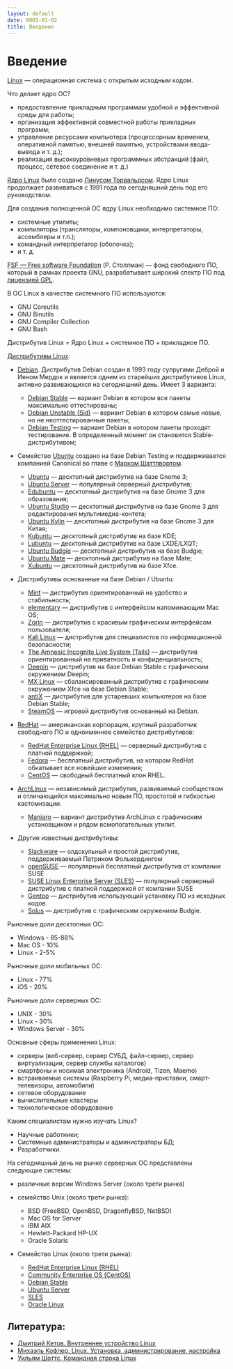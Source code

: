 ```yaml
---
layout: default
date: 0001-01-02
title: Введение
---
```

# Введение

[Linux](https://www.youtube.com/watch?v=7XTHdcmjenI) — операционная система с открытым исходным кодом.

Что делает ядро ОС?

- предоставление прикладным программам удобной и эффективной среды для работы;
- организация эффективной совместной работы прикладных программ;
- управление ресурсами компьютера (процессорным временем, оперативной памятью, внешней памятью, устройствами ввода-вывода и т. д.);
- реализация высокоуровневых программных абстракций (файл, процесс, сетевое соединение и т. д.)

[Ядро Linux](https://www.kernel.org/) было создано [Линусом Торвальдсом](https://github.com/torvalds). Ядро Linux продолжает развиваться с 1991 года по сегодняшний день под его руководством.

Для создания полноценной ОС ядру Linux необходимо системное ПО:

- системные утилиты;
- компиляторы (трансляторы, компоновщики, интерпретаторы, ассемблеры и т.п.);
- командный интерпретатор (оболочка);
- и т. д.

[FSF — Free software Foundation](https://www.fsf.org/) (Р. Столлман) — фонд свободного ПО, который в рамках проекта GNU, разрабатывает широкий спектр ПО под [лицензией GPL](https://www.gnu.org/licenses/licenses.html).

В ОС Linux в качестве системного ПО используются:

- GNU Coreutils
- GNU Binutils
- GNU Compiler Collection
- GNU Bash

Дистрибутив Linux = Ядро Linux + системное ПО + прикладное ПО. 

[Дистрибутивы Linux](https://www.distrowatch.com):

- [Debian](https://www.debian.org/). Дистрибутив Debian создан в 1993 году супругами Деброй и Иеном Мердок и является одним из старейших дистрибутивов Linux, активно развивающихся на сегодняшний день. Имеет 3 варианта:

    - [Debian Stable](https://www.debian.org/releases/stable/) — вариант Debian в котором все пакеты максимально оттестированы;
    - [Debian Unstable (Sid)](https://www.debian.org/releases/testing/) — вариант Debian в котором самые новые, но не неоттестированные пакеты;
    - [Debian Testing](https://www.debian.org/releases/unstable/) — вариант Debian в котором пакеты проходят тестирование. В определенный момент он становится Stable-дистрибутивом;

- Семейство [Ubuntu](https://www.ubuntu.com/) создано на базе Debian Testing и поддерживается компанией Canonical во главе с [Марком Шаттлвортом](https://www.markshuttleworth.com/).

    - [Ubuntu](https://ubuntu.com/desktop) — десктопный дистрибутив на базе Gnome 3;
    - [Ubuntu Server](https://ubuntu.com/server) — популярный серверный дистрибутив;
    - [Edubuntu](https://edubuntu.org) — десктопный дистрибутив на базе Gnome 3 для образования;
    - [Ubuntu Studio](https://ubuntustudio.org) — десктопный дистрибутив на базе Gnome 3 для редактирования мультимедиа-контета;
    - [Ubuntu Kylin](https://ubuntukylin.com) — десктопный дистрибутив на базе Gnome 3 для Китая;
    - [Kubuntu](https://kubuntu.org) — десктопный дистрибутив на базе KDE;
    - [Lubuntu](https://lubuntu.net) — десктопный дистрибутив на базе LXDE/LXQT;
    - [Ubuntu Budgie](https://ubuntubudgie.org) — десктопный дистрибутив на базе Budgie;
    - [Ubuntu Mate](https://ubuntu-mate.org) — десктопный дистрибутив на базе Mate;
    - [Xubuntu](https://xubuntu.org) — десктопный дистрибутив на базе Xfce.
  
- Дистрибутивы основанные на базе Debian / Ubuntu:

    - [Mint](https://www.linuxmint.com/) — дистрибутив ориентированный на удобство и стабильность;
    - [elementary](https://elementary.io/) — дистрибутив с интерфейсом напоминающим Mac OS;
    - [Zorin](https://zorinos.com/) — дистрибутив с красивым графическим интерфейсом пользователя;
    - [Kali Linux](https://www.kali.org/) — дистрибутив для специалистов по информационной безопасности;
    - [The Amnesic Incognito Live System (Tails)](https://tails.boum.org/) — дистрибутив ориентированный на приватность и конфиденциальность;
    - [Deepin](https://www.deepin.org/en/) — дистрибутив на базе Debian Stable с графическим окружением Deepin;
    - [MX Linux](https://mxlinux.org/) — сбалансированный дистрибутив с графическим окружением Xfce на базе Debian Stable;
    - [antiX](https://antixlinux.com) — дистрибутив для устаревших компьютеров на базе Debian Stable;
    - [SteamOS](https://store.steampowered.com/steamos/) — игровой дистрибутив основанный на Debian.

- [RedHat](https://www.redhat.com/en) — американская корпорация, крупный разработчик свободного ПО и одноименное семейство дистрибутивов: 

    - [RedHat Enterprise Linux (RHEL)](https://www.redhat.com/en/technologies/linux-platforms/enterprise-linux) — серверный дистрибутив с платной поддержкой;
    - [Fedora](https://getfedora.org/) — бесплатный дистрибутив, на котором RedHat обкатывает все новейшие изменения;
    - [CentOS](https://www.centos.org/) — свободный бесплатный клон RHEL.

- [ArchLinux](https://www.archlinux.org/) — независимый дистрибутив, развиваемый сообществом и отличающийся максимально новым ПО, простотой и гибкостью кастомизации.

    - [Manjaro](https://manjaro.org/) — вариант дистрибутив ArchLinux с графическим установщиком и рядом всмопогательных утилит.

- Другие известные дистрибутивы:

    - [Slackware](https://www.slackware.com/) — олдскульный и простой дистрибутив, поддерживаемый Патриком Фолькердингом
    - [openSUSE](https://www.opensuse.org/) — популярный бесплатный дистрибутив от компании SUSE
    - [SUSE Linux Enterprise Server (SLES)](https://www.suse.com/products/server/) — популярный серверный дистрибутив с платной поддержкой от компании SUSE
    - [Gentoo](https://www.gentoo.org/) — дистрибутив использующий установку ПО из исходных кодов.
    - [Solus](https://getsol.us/home/) — дистрибутив с графическим окружением Budgie.

Рыночные доли десктопных ОС:
* Windows - 85-88%
* Mac OS - 10%
* Linux - 2-5%

Рыночные доли мобильных ОС:
* Linux - 77%
* iOS - 20%

Рыночные доли серверных ОС:
* UNIX - 30%
* Linux - 30%
* Windows Server - 30%

Основные сферы применения Linux:

- серверы (веб-сервер, сервер СУБД, файл-сервер, сервер виртуализации, сервер службы каталогов)
- смартфоны и носимая электроника (Android, Tizen, Maemo)
- встраиваемые системы (Raspberry Pi, медиа-приставки, смарт-телевизоры, автомобили)
- сетевое оборудование
- вычислительные кластеры
- технологическое оборудование

Каким специалистам нужно изучать Linux?
- Научные работники;
- Системные администраторы и администраторы БД;
- Разработчики.

На сегодняшный день на рынке серверных ОС представлены следующие системы:

- различные версии Windows Server (около трети рынка)
- семейство Unix (около трети рынка):

    - BSD (FreeBSD, OpenBSD, DragonflyBSD, NetBSD)
    - Mac OS for Server
    - IBM AIX
    - Hewlett-Packard HP-UX
    - Oracle Solaris

- Семейство Linux (около трети рынка):

    - [RedHat Enterprise Linux (RHEL)](https://www.redhat.com/en/technologies/linux-platforms/enterprise-linux/)
    - [Community Enterprise OS (CentOS)](https://www.centos.org/)
    - [Debian Stable](https://www.debian.org/releases/stable/)
    - [Ubuntu Server](https://www.ubuntu.com/)
    - [SLES](https://www.suse.com/products/server/)
    - [Oracle Linux](https://www.oracle.com/technetwork/server-storage/linux/overview/index.html)


## Литература:

- [Дмитрий Кетов. Внутреннее устройство Linux](https://drive.google.com/file/d/1EEAeifu3R92E5JA4aylDzufeKugmMYW5/view)
- [Михаэль Кофлер. Linux. Установка, администрирование, настройка](https://drive.google.com/file/d/1hj0J7sKO3bUa06a8g74oEyO7DXRhyt8m/view)
- [Уильям Шоттс. Командная строка Linux](https://drive.google.com/file/d/1VsfWKZtfu_--NmsFi7YgclpP0iVPdA9q/view)

